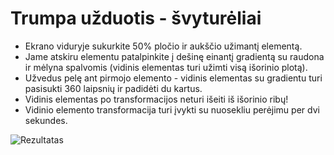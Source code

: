 # Trumpa užduotis - švyturėliai

-   Ekrano viduryje sukurkite 50% pločio ir aukščio užimantį elementą.
-   Jame atskiru elementu patalpinkite į dešinę einantį gradientą su raudona ir mėlyna spalvomis (vidinis elementas turi užimti visą išorinio plotą).
-   Užvedus pelę ant pirmojo elemento - vidinis elementas su gradientu turi pasisukti 360 laipsnių ir padidėti du kartus.
-   Vidinis elementas po transformacijos neturi išeiti iš išorinio ribų!
-   Vidinio elemento transformacija turi įvykti su nuosekliu perėjimu per dvi sekundes.

![Rezultatas](./who-called-the-police.gif "Laukiamas rezultatas")
